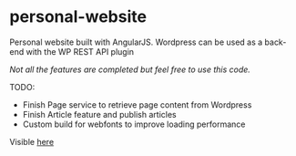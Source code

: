# personal-website

Personal website built with AngularJS. Wordpress can be used as a back-end with the WP REST API plugin

_Not all the features are completed but feel free to use this code._

TODO:
* Finish Page service to retrieve page content from Wordpress
* Finish Article feature and publish articles
* Custom build for webfonts to improve loading performance

Visible [here](http://www.loic-delaubier.com)
